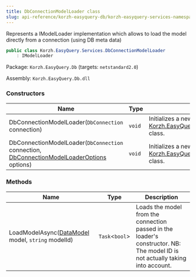 ```yaml
---
title: DbConnectionModelLoader class
slug: api-reference/korzh-easyquery-db/korzh-easyquery-services-namespace/dbconnectionmodelloader-class
---
```



Represents a IModelLoader implementation which allows to load the model directly from a connection (using DB meta data)
```csharp
public class Korzh.EasyQuery.Services.DbConnectionModelLoader
    : IModelLoader

```
Package: `Korzh.EasyQuery.Db` (targets: `netstandard2.0`)

Assembly: `Korzh.EasyQuery.Db.dll`

### Constructors

| Name | Type | Description | 
| --- | --- | --- | 
| DbConnectionModelLoader(`DbConnection` connection) | `void` | Initializes a new instance of the [Korzh.EasyQuery.Services.DbConnectionModelLoader](/api-reference/korzh-easyquery-db/korzh-easyquery-services-namespace/dbconnectionmodelloader-class) class. | 
| DbConnectionModelLoader(`DbConnection` connection, [DbConnectionModelLoaderOptions](/api-reference/korzh-easyquery-db/korzh-easyquery-db-namespace/dbconnectionmodelloaderoptions-class) options) | `void` | Initializes a new instance of the [Korzh.EasyQuery.Services.DbConnectionModelLoader](/api-reference/korzh-easyquery-db/korzh-easyquery-services-namespace/dbconnectionmodelloader-class) class. | 


### Methods

| Name | Type | Description | 
| --- | --- | --- | 
| LoadModelAsync([DataModel](/api-reference/korzh-easyquery/korzh-easyquery-namespace/datamodel-class) model, `string` modelId) | `Task`&lt;`bool`&gt; | Loads the model from the connection passed in the loader's constructor.  NB: The model ID is not actually taking into account. |